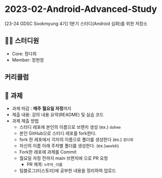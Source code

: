 # 2023-02-Android-Advanced-Study
[23-24 GDSC Sookmyung 4기] 1분기 스터디(Android 심화)를 위한 저장소

## 👩‍💻 스터디원

- Core: 정다희
- Member: 정현정

## 커리큘럼

## 💼 과제

- 과제 마감 : **매주 월요일 자정**까지
- 제출 내용: 강의 내용 요약(README) 및 실습 코드
- 과제 제출 방법
    - 스터디 레포에 본인의 이름으로 브랜치 생성 (ex.) `dahee`
    - 본인 GitHub으로 스터디 레포를 fork한다.
    - fork 한 레포에서 각자의 이름으로 폴더를 생성한다 (ex.) `정다희`
    - 자신의 이름 아래 주차별 폴더를 생성한다. (ex.)`week01`
    - Fork한 레포에 과제를 Commit
    - 월요일 자정 전까지 main 브랜치에 으로 PR 요청
        - PR 제목: `n주차_이름`
    - 팀블로그(티스토리)에 공부한 내용을 정리하여 업로드
